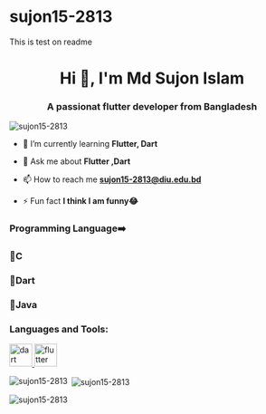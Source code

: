 # sujon15-2813

This is test on readme
<h1 align="center">Hi 👋, I'm Md Sujon Islam</h1>
<h3 align="center">A passionat flutter developer from Bangladesh</h3>

<p align="left"> <img src="https://komarev.com/ghpvc/?username=sujon15-2813&label=Profile%20views&color=0e75b6&style=flat" alt="sujon15-2813" /> </p>

- 🌱 I’m currently learning **Flutter, Dart**

- 💬 Ask me about **Flutter ,Dart**

- 📫 How to reach me **sujon15-2813@diu.edu.bd**

- ⚡ Fun fact **I think I am funny😂**
 

<h3 align="left">
 Programming Language➡️
 </h3>
 <h3 align="left">
🔸C
 </h3>
 <h3 align="left">
🔸Dart
 </h3>
 <h3 align="left">
🔸Java
 </h3>
<p align="left">
</p>


<h3 align="left">Languages and Tools:</h3>
<p align="left"> <a href="https://dart.dev" target="_blank" rel="noreferrer"> <img src="https://www.vectorlogo.zone/logos/dartlang/dartlang-icon.svg" alt="dart" width="40" height="40"/> </a> <a href="https://flutter.dev" target="_blank" rel="noreferrer"> <img src="https://www.vectorlogo.zone/logos/flutterio/flutterio-icon.svg" alt="flutter" width="40" height="40"/> </a> </p>

<p><img align="left" src="https://github-readme-stats.vercel.app/api/top-langs?username=sujon15-2813&show_icons=true&locale=en&layout=compact" alt="sujon15-2813" /></p>

<p>&nbsp;<img align="center" src="https://github-readme-stats.vercel.app/api?username=sujon15-2813&show_icons=true&locale=en" alt="sujon15-2813" /></p>

<p><img align="center" src="https://github-readme-streak-stats.herokuapp.com/?user=sujon15-2813&" alt="sujon15-2813" /></p>
